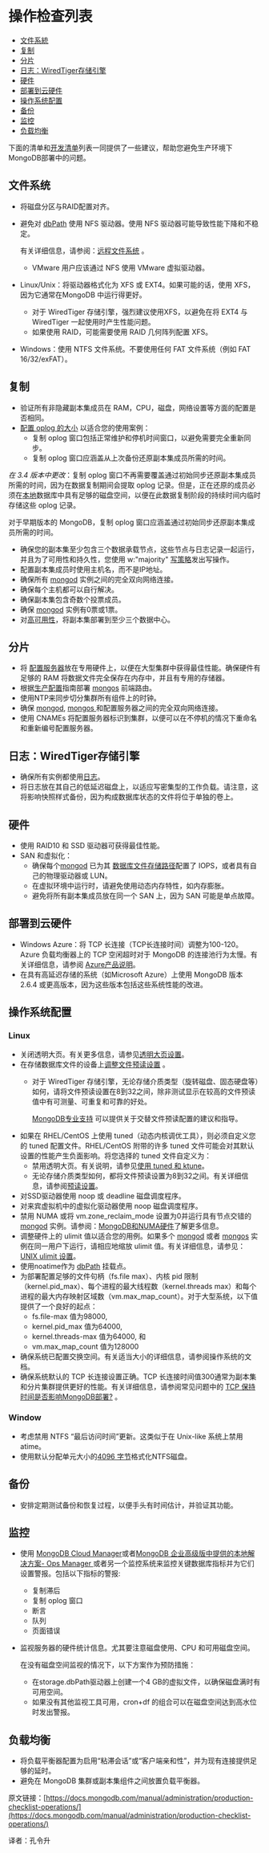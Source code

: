 # 操作检查列表

* [文件系統](https://docs.mongodb.com/manual/administration/production-checklist-operations/#filesystem)
* [复制](https://docs.mongodb.com/manual/administration/production-checklist-operations/#replication)
* [分片](https://docs.mongodb.com/manual/administration/production-checklist-operations/#sharding)
* [日志：WiredTiger存储引擎](https://docs.mongodb.com/manual/administration/production-checklist-operations/#journaling-wiredtiger-storage-engine)
* [硬件](https://docs.mongodb.com/manual/administration/production-checklist-operations/#hardware)
* [部署到云硬件](https://docs.mongodb.com/manual/administration/production-checklist-operations/#deployments-to-cloud-hardware)
* [操作系统配置](https://docs.mongodb.com/manual/administration/production-checklist-operations/#operating-system-configuration)
* [备份](https://docs.mongodb.com/manual/administration/production-checklist-operations/#backups)
* [监控](https://docs.mongodb.com/manual/administration/production-checklist-operations/#monitoring)
* [负载均衡](https://docs.mongodb.com/manual/administration/production-checklist-operations/#load-balancing)

下面的清单和[开发清单](https://docs.mongodb.com/manual/administration/production-checklist-development/)列表一同提供了一些建议，帮助您避免生产环境下MongoDB部署中的问题。

## 文件系统

* 将磁盘分区与RAID配置对齐。
* 避免对 [dbPath](https://docs.mongodb.com/manual/reference/configuration-options/#storage.dbPath) 使用 NFS 驱动器。使用 NFS 驱动器可能导致性能下降和不稳定。

  有关详细信息，请参阅：[远程文件系统](https://docs.mongodb.com/manual/administration/production-notes/#production-nfs) 。

  * VMware 用户应该通过 NFS 使用 VMware 虚拟驱动器。

* Linux/Unix：将驱动器格式化为 XFS 或 EXT4。如果可能的话，使用 XFS，因为它通常在MongoDB 中运行得更好。
  * 对于 WiredTiger 存储引擎，强烈建议使用XFS，以避免在将 EXT4 与 WiredTiger 一起使用时产生性能问题。
  * 如果使用 RAID，可能需要使用 RAID 几何阵列配置 XFS。
* Windows：使用 NTFS 文件系统。不要使用任何 FAT 文件系统（例如 FAT 16/32/exFAT）。

## 复制

* 验证所有非隐藏副本集成员在 RAM，CPU，磁盘，网络设置等方面的配置是否相同。
* [配置 oplog 的大小](https://docs.mongodb.com/manual/tutorial/change-oplog-size/) 以适合您的使用案例：
  * 复制 oplog 窗口包括正常维护和停机时间窗口，以避免需要完全重新同步。
  * 复制 oplog 窗口应涵盖从上次备份还原副本集成员所需的时间。

_在 3.4 版本中更改_：复制 oplog 窗口不再需要覆盖通过初始同步还原副本集成员所需的时间，因为在数据复制期间会提取 oplog 记录。但是，正在还原的成员必须在[本地](https://docs.mongodb.com/manual/reference/local-database/#replica-set-local-database)数据库中具有足够的磁盘空间，以便在此数据复制阶段的持续时间内临时存储这些 oplog 记录。

对于早期版本的 MongoDB，复制 oplog 窗口应涵盖通过初始同步还原副本集成员所需的时间。

* 确保您的副本集至少包含三个数据承载节点，这些节点与日志记录一起运行，并且为了可用性和持久性，您使用 w:"majority" [写策略](https://www.docs4dev.com/docs/zh/mongodb/v3.6/reference/reference-write-concern.html)发出写操作。
* 配置副本集成员时使用主机名，而不是IP地址。
* 确保所有 [mongod](https://docs.mongodb.com/manual/reference/program/mongod/#bin.mongod) 实例之间的完全双向网络连接。
* 确保每个主机都可以自行解决。
* 确保副本集包含奇数个投票成员。
* 确保 [mongod](https://docs.mongodb.com/manual/reference/program/mongod/#bin.mongod) 实例有0票或1票。
* 对[高可用性](https://docs.mongodb.com/manual/reference/glossary/#term-high-availability)，将副本集部署到至少三个数据中心。

## 分片

* 将 [配置服务器](https://docs.mongodb.com/manual/core/sharded-cluster-config-servers/)放在专用硬件上，以便在大型集群中获得最佳性能。确保硬件有足够的 RAM 将数据文件完全保存在内存中，并且有专用的存储器。
* 根据[生产配置](https://docs.mongodb.com/manual/core/sharded-cluster-components/#sc-production-configuration)指南部署 [mongos](https://docs.mongodb.com/manual/reference/program/mongos/#bin.mongos) 前端路由。
* 使用NTP来同步切分集群所有组件上的时钟。
* 确保 [mongod](https://docs.mongodb.com/manual/reference/program/mongod/#bin.mongod), [mongos ](https://docs.mongodb.com/manual/reference/program/mongos/#bin.mongos)和配置服务器之间的完全双向网络连接。
* 使用 CNAMEs 将配置服务器标识到集群，以便可以在不停机的情况下重命名和重新编号配置服务器。

## 日志：WiredTiger存储引擎

* 确保所有实例都使用[日志](https://docs.mongodb.com/manual/core/journaling/)。
* 将日志放在其自己的低延迟磁盘上，以适应写密集型的工作负载。请注意，这将影响快照样式备份，因为构成数据库状态的文件将位于单独的卷上。

## 硬件

* 使用 RAID10 和 SSD 驱动器可获得最佳性能。
* SAN 和虚拟化：
  * 确保每个[mongod](https://docs.mongodb.com/manual/reference/program/mongod/#bin.mongod) 已为其 [数据库文件存储路径](https://docs.mongodb.com/manual/reference/configuration-options/#storage.dbPath)配置了 IOPS，或者具有自己的物理驱动器或 LUN。
  * 在虚拟环境中运行时，请避免使用动态内存特性，如内存膨胀。
  * 避免将所有副本集成员放在同一个 SAN 上，因为 SAN 可能是单点故障。

## 部署到云硬件

* Windows Azure：将 TCP 长连接（TCP长连接时间）调整为100-120。Azure 负载均衡器上的 TCP 空闲超时对于 MongoDB 的连接池行为太慢。有关详细信息，请参阅 [Azure产品说明](https://docs.mongodb.com/manual/administration/production-notes/#windows-azure-production-notes)。
* 在具有高延迟存储的系统（如Microsoft Azure）上使用 MongoDB 版本 2.6.4 或更高版本，因为这些版本包括这些系统性能的改进。

## 操作系统配置

### Linux

* 关闭透明大页。有关更多信息，请参见[透明大页设置](https://docs.mongodb.com/manual/tutorial/transparent-huge-pages/)。
* 在存储数据库文件的设备上[调整文件预读设置](https://docs.mongodb.com/manual/administration/production-notes/#readahead) 。
  * 对于 WiredTiger 存储引擎，无论存储介质类型（旋转磁盘、固态硬盘等）如何，请将文件预读设置在8到32之间，除非测试显示在较高的文件预读值中有可测量、可重复和可靠的好处。

    [MongoDB专业支持](https://support.mongodb.com/welcome?jmp=docs) 可以提供关于交替文件预读配置的建议和指导。
* 如果在 RHEL/CentOS 上使用 tuned（动态内核调优工具），则必须自定义您的 tuned 配置文件。RHEL/CentOS 附带的许多 tuned 文件可能会对其默认设置的性能产生负面影响。将您选择的 tuned 文件自定义为：
  * 禁用透明大页。有关说明，请参见[使用 tuned 和 ktune](https://docs.mongodb.com/manual/tutorial/transparent-huge-pages/#configure-thp-tuned)。
  * 无论存储介质类型如何，都将文件预读设置为8到32之间。有关详细信息，请参阅[预读设置](https://docs.mongodb.com/manual/administration/production-notes/#readahead)。
* 对SSD驱动器使用 noop 或 deadline 磁盘调度程序。
* 对来宾虚拟机中的虚拟化驱动器使用 noop 磁盘调度程序。
* 禁用 NUMA 或将 vm.zone\_reclaim\_mode 设置为0并运行具有节点交错的 [mongod](https://docs.mongodb.com/manual/reference/program/mongod/#bin.mongod) 实例。请参阅：[MongoDB和NUMA硬件](https://docs.mongodb.com/manual/administration/production-notes/#production-numa)了解更多信息。
* 调整硬件上的 ulimit 值以适合您的用例。如果多个 [mongod](https://docs.mongodb.com/manual/reference/program/mongod/#bin.mongod) 或者 [mongos](https://docs.mongodb.com/manual/reference/program/mongos/#bin.mongos) 实例在同一用户下运行，请相应地缩放 ulimit 值。有关详细信息，请参见：[UNIX ulimit 设置](https://docs.mongodb.com/manual/reference/ulimit/)。
* 使用noatime作为 [dbPath](https://docs.mongodb.com/manual/reference/configuration-options/#storage.dbPath) 挂载点。
* 为部署配置足够的文件句柄（fs.file max）、内核 pid 限制（kernel.pid\_max）、每个进程的最大线程数（kernel.threads max）和每个进程的最大内存映射区域数（vm.max\_map\_count）。对于大型系统，以下值提供了一个良好的起点：
  * fs.file-max 值为98000,
  * kernel.pid\_max 值为64000,
  * kernel.threads-max 值为64000, 和
  * vm.max\_map\_count 值为128000
* 确保系统已配置交换空间。有关适当大小的详细信息，请参阅操作系统的文档。
* 确保系统默认的 TCP 长连接设置正确。TCP 长连接时间值300通常为副本集和分片集群提供更好的性能。有关详细信息，请参阅常见问题中的 [TCP 保持时间是否影响MongoDB部署?](https://docs.mongodb.com/manual/faq/diagnostics/#faq-keepalive) 。

### Window

* 考虑禁用 NTFS “最后访问时间”更新。这类似于在 Unix-like 系统上禁用atime。
* 使用默认分配单元大小的[4096 字节](https://support.microsoft.com/en-us/help/140365/default-cluster-size-for-ntfs-fat-and-exfat)格式化NTFS磁盘。

## 备份

* 安排定期测试备份和恢复过程，以便手头有时间估计，并验证其功能。

## 监控

* 使用 [MongoDB Cloud Manager](https://www.mongodb.com/cloud/cloud-manager/?jmp=docs)或者[MongoDB 企业高级版中提供的本地解决方案- Ops Manager ](https://www.mongodb.com/products/mongodb-enterprise-advanced?jmp=docs) 或者另一个监控系统来监控关键数据库指标并为它们设置警报。包括以下指标的警报:
  * 复制滞后
  * 复制 oplog 窗口
  * 断言
  * 队列
  * 页面错误
* 监视服务器的硬件统计信息。尤其要注意磁盘使用、CPU 和可用磁盘空间。

  在没有磁盘空间监视的情况下，以下方案作为预防措施：

  * 在storage.dbPath驱动器上创建一个4 GB的虚拟文件，以确保磁盘满时有可用空间。
  * 如果没有其他监视工具可用，cron+df 的组合可以在磁盘空间达到高水位时发出警报。

## 负载均衡

* 将负载平衡器配置为启用“粘滞会话”或“客户端亲和性”，并为现有连接提供足够的延时。
* 避免在 MongoDB 集群或副本集组件之间放置负载平衡器。

原文链接：[https://docs.mongodb.com/manual/administration/production-checklist-operations/](https://docs.mongodb.com/manual/administration/production-checklist-operations/)

译者：孔令升

